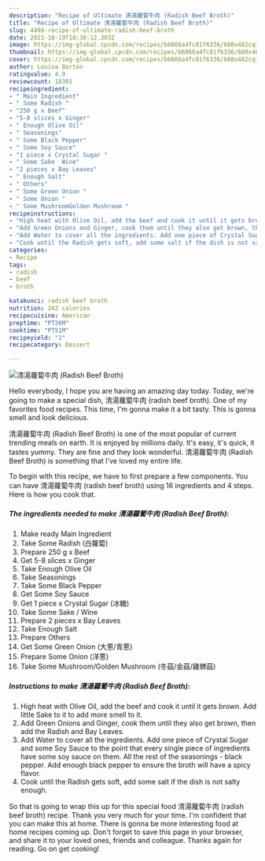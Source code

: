 ```yaml
---
description: "Recipe of Ultimate 清湯蘿蔔牛肉 (Radish Beef Broth)"
title: "Recipe of Ultimate 清湯蘿蔔牛肉 (Radish Beef Broth)"
slug: 4498-recipe-of-ultimate-radish-beef-broth
date: 2021-10-19T18:30:12.303Z
image: https://img-global.cpcdn.com/recipes/b6866a4fc81f6336/680x482cq70/清湯蘿蔔牛肉-radish-beef-broth-recipe-main-photo.jpg
thumbnail: https://img-global.cpcdn.com/recipes/b6866a4fc81f6336/680x482cq70/清湯蘿蔔牛肉-radish-beef-broth-recipe-main-photo.jpg
cover: https://img-global.cpcdn.com/recipes/b6866a4fc81f6336/680x482cq70/清湯蘿蔔牛肉-radish-beef-broth-recipe-main-photo.jpg
author: Louisa Barton
ratingvalue: 4.9
reviewcount: 18301
recipeingredient:
- " Main Ingredient"
- " Some Radish "
- "250 g x Beef"
- "5-8 slices x Ginger"
- " Enough Olive Oil"
- " Seasonings"
- " Some Black Pepper"
- " Some Soy Sauce"
- "1 piece x Crystal Sugar "
- " Some Sake  Wine"
- "2 pieces x Bay Leaves"
- " Enough Salt"
- " Others"
- " Some Green Onion "
- " Some Onion "
- " Some MushroomGolden Mushroom "
recipeinstructions:
- "High heat with Olive Oil, add the beef and cook it until it gets brown. Add little Sake to it to add more smell to it."
- "Add Green Onions and Ginger, cook them until they also get brown, then add the Radish and Bay Leaves."
- "Add Water to cover all the ingredients. Add one piece of Crystal Sugar and some Soy Sauce to the point that every single piece of ingredients have some soy sauce on them. All the rest of the seasonings - black pepper. Add enough black pepper to ensure the broth will have a spicy flavor."
- "Cook until the Radish gets soft, add some salt if the dish is not salty enough."
categories:
- Recipe
tags:
- radish
- beef
- broth

katakunci: radish beef broth 
nutrition: 242 calories
recipecuisine: American
preptime: "PT26M"
cooktime: "PT51M"
recipeyield: "2"
recipecategory: Dessert

---
```



![清湯蘿蔔牛肉 (Radish Beef Broth)](https://img-global.cpcdn.com/recipes/b6866a4fc81f6336/680x482cq70/清湯蘿蔔牛肉-radish-beef-broth-recipe-main-photo.jpg)

Hello everybody, I hope you are having an amazing day today. Today, we're going to make a special dish, 清湯蘿蔔牛肉 (radish beef broth). One of my favorites food recipes. This time, I'm gonna make it a bit tasty. This is gonna smell and look delicious.



清湯蘿蔔牛肉 (Radish Beef Broth) is one of the most popular of current trending meals on earth. It is enjoyed by millions daily. It's easy, it's quick, it tastes yummy. They are fine and they look wonderful. 清湯蘿蔔牛肉 (Radish Beef Broth) is something that I've loved my entire life.


To begin with this recipe, we have to first prepare a few components. You can have 清湯蘿蔔牛肉 (radish beef broth) using 16 ingredients and 4 steps. Here is how you cook that.

<!--inarticleads1-->

##### The ingredients needed to make 清湯蘿蔔牛肉 (Radish Beef Broth):

1. Make ready  Main Ingredient
1. Take  Some Radish (白蘿蔔)
1. Prepare 250 g x Beef
1. Get 5-8 slices x Ginger
1. Take  Enough Olive Oil
1. Take  Seasonings
1. Take  Some Black Pepper
1. Get  Some Soy Sauce
1. Get 1 piece x Crystal Sugar (冰糖)
1. Take  Some Sake / Wine
1. Prepare 2 pieces x Bay Leaves
1. Take  Enough Salt
1. Prepare  Others
1. Get  Some Green Onion (大蔥/青蔥)
1. Prepare  Some Onion (洋蔥)
1. Take  Some Mushroom/Golden Mushroom (冬菇/金菇/雞髀菇)




<!--inarticleads2-->

##### Instructions to make 清湯蘿蔔牛肉 (Radish Beef Broth):

1. High heat with Olive Oil, add the beef and cook it until it gets brown. Add little Sake to it to add more smell to it.
1. Add Green Onions and Ginger, cook them until they also get brown, then add the Radish and Bay Leaves.
1. Add Water to cover all the ingredients. Add one piece of Crystal Sugar and some Soy Sauce to the point that every single piece of ingredients have some soy sauce on them. All the rest of the seasonings - black pepper. Add enough black pepper to ensure the broth will have a spicy flavor.
1. Cook until the Radish gets soft, add some salt if the dish is not salty enough.




So that is going to wrap this up for this special food 清湯蘿蔔牛肉 (radish beef broth) recipe. Thank you very much for your time. I'm confident that you can make this at home. There is gonna be more interesting food at home recipes coming up. Don't forget to save this page in your browser, and share it to your loved ones, friends and colleague. Thanks again for reading. Go on get cooking!
